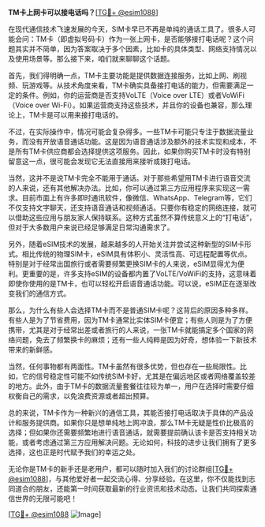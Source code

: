 **TM卡上网卡可以接电话吗？**[[TG💪+ @esim1088](https://t.me/s/esim1088)]

在现代通信技术飞速发展的今天，SIM卡早已不再是单纯的通话工具了。很多人可能会问：TM卡（即虚拟号码卡）作为一张上网卡，是否能够接打电话呢？这个问题其实并不简单，因为答案取决于多个因素，比如卡的具体类型、网络支持情况以及使用场景等。那么接下来，咱们就来聊聊这个话题。

首先，我们得明确一点，TM卡主要功能是提供数据连接服务，比如上网、刷视频、玩游戏等。从技术角度来看，TM卡确实具备接打电话的能力，但需要满足一定的条件。例如，你的运营商是否支持VoLTE（Voice over LTE）或者VoWiFi（Voice over Wi-Fi）。如果运营商支持这些技术，并且你的设备也兼容，那么理论上，TM卡是可以用来接打电话的。

不过，在实际操作中，情况可能会复杂得多。一些TM卡可能只专注于数据流量业务，而没有开放语音通话功能。这是因为语音通话涉及额外的技术实现和成本，不是所有TM卡供应商都会选择提供这项服务。因此，如果你购买TM卡时没有特别留意这一点，很可能会发现它无法直接用来接听或拨打电话。

当然，这并不是说TM卡完全不能用于通话。对于那些希望用TM卡进行语音交流的人来说，还有其他解决办法。比如，你可以通过第三方应用程序来实现这一需求。目前市面上有许多即时通讯软件，像微信、WhatsApp、Telegram等，它们不仅支持文字聊天，还支持语音通话和视频通话。只要你有稳定的网络连接，就可以借助这些应用与朋友家人保持联系。这种方式虽然不算传统意义上的“打电话”，但对于大多数用户来说已经足够满足日常沟通需求了。

另外，随着eSIM技术的发展，越来越多的人开始关注并尝试这种新型的SIM卡形式。相比传统的物理SIM卡，eSIM具有体积小、灵活性高、可远程配置等优点。特别是对于经常出国旅行或者需要频繁更换SIM卡的人来说，eSIM显得尤为便利。更重要的是，许多支持eSIM的设备都内置了VoLTE/VoWiFi的支持，这意味着即使你使用的是TM卡，也可以轻松开启语音通话功能。可以说，eSIM正在逐渐改变我们的通信方式。

那么，为什么有些人会选择TM卡而不是普通SIM卡呢？这背后的原因多种多样。有些人是为了节省费用，因为TM卡通常比实体SIM卡便宜；有些人则是为了方便携带，尤其是对于经常出差或者旅行的人来说，一张TM卡就能搞定多个国家的网络问题，免去了频繁换卡的麻烦；还有一些人纯粹是因为好奇，想体验一下新技术带来的新鲜感。

当然，任何事物都有两面性。TM卡虽然有很多优势，但也存在一些局限性。比如，它的信号稳定性可能不如传统SIM卡好，尤其是在偏远地区或者网络覆盖较差的地方。此外，由于TM卡的数据流量套餐往往较为单一，用户在选择时需要仔细权衡自己的需求，以免浪费资源或者超出预算。

总的来说，TM卡作为一种新兴的通信工具，其能否接打电话取决于具体的产品设计和服务提供商。如果你只是想单纯地上网冲浪，那么TM卡无疑是性价比极高的选择；但如果你还需要频繁地进行语音通话，就需要提前确认该卡是否支持相关功能，或者考虑通过第三方应用解决问题。无论如何，科技的进步让我们拥有了更多选择，这也正是时代赋予我们的幸运之处。

无论你是TM卡的新手还是老用户，都可以随时加入我们的讨论群组[[TG💪+ @esim1088](https://t.me/s/esim1088)]，与其他爱好者一起交流心得、分享经验。在这里，你不仅能找到志同道合的朋友，还能第一时间获取最新的行业资讯和技术动态。让我们共同探索通信世界的无限可能吧！

[[TG💪+ @esim1088](https://t.me/s/esim1088) ![Image](https://i.postimg.cc/4NQfJmqS/Snipaste-2025-05-13-00-14-12.png)]